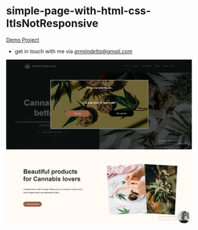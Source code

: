 # simple-page-with-html-css-ItIsNotResponsive

[Demo Project](https://armiinrafiee.github.io/Dispensary-avada-themefusion/)

- get in touch with me via *armiindelta@gmail.com*
<img src="Assets/Images/1.png">
<img src="Assets/Images/2.png">
